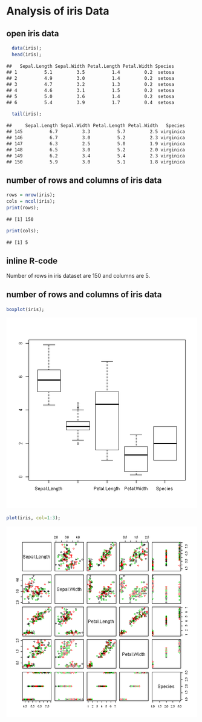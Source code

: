 Analysis of iris Data
=====================

## open iris data

```r
  data(iris);
  head(iris);
```

```
##   Sepal.Length Sepal.Width Petal.Length Petal.Width Species
## 1          5.1         3.5          1.4         0.2  setosa
## 2          4.9         3.0          1.4         0.2  setosa
## 3          4.7         3.2          1.3         0.2  setosa
## 4          4.6         3.1          1.5         0.2  setosa
## 5          5.0         3.6          1.4         0.2  setosa
## 6          5.4         3.9          1.7         0.4  setosa
```

```r
  tail(iris);
```

```
##     Sepal.Length Sepal.Width Petal.Length Petal.Width   Species
## 145          6.7         3.3          5.7         2.5 virginica
## 146          6.7         3.0          5.2         2.3 virginica
## 147          6.3         2.5          5.0         1.9 virginica
## 148          6.5         3.0          5.2         2.0 virginica
## 149          6.2         3.4          5.4         2.3 virginica
## 150          5.9         3.0          5.1         1.8 virginica
```

## number of rows and columns of iris data

```r
rows = nrow(iris);
cols = ncol(iris);
print(rows);
```

```
## [1] 150
```

```r
print(cols);
```

```
## [1] 5
```

## inline R-code
Number of rows in iris dataset are 150  and columns are 5.


## number of rows and columns of iris data

```r
boxplot(iris);
```

![plot of chunk block3](figure1/block3-1.png) 

```r
plot(iris, col=1:3);
```

![plot of chunk block3](figure1/block3-2.png) 

